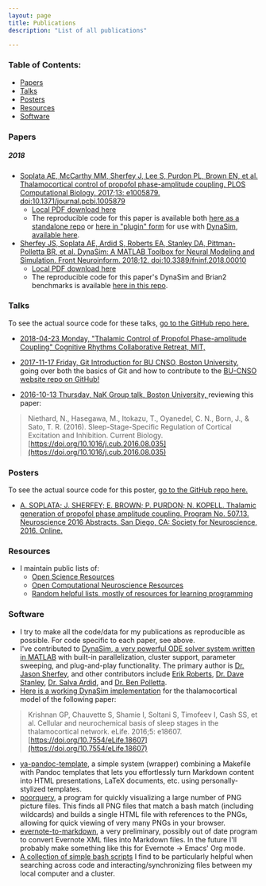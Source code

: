 ```yaml
---
layout: page
title: Publications
description: "List of all publications"

---
```


### Table of Contents:

- [Papers](#papers)
- [Talks](#talks)
- [Posters](#posters)
- [Resources](#resources)
- [Software](#software)

### Papers

##### 2018

- [Soplata AE, McCarthy MM, Sherfey J, Lee S, Purdon PL, Brown EN, et al.
  Thalamocortical control of propofol phase-amplitude coupling. PLOS
  Computational Biology. 2017;13: e1005879.
  doi:10.1371/journal.pcbi.1005879](http://journals.plos.org/ploscompbiol/article?id=10.1371/journal.pcbi.1005879)
    - [Local PDF download
      here](/publications/papers/Soplata-2017-thalamocortical-control.pdf)
    - The reproducible code for this paper is available both [here as a
      standalone
      repo](https://github.com/asoplata/propofol-coupling-2017-full) or
      [here in "plugin" form](https://github.com/asoplata/propofol-coupling-2017-mechanisms) for use with [DynaSim, available here](https://github.com/dynasim/dynasim/).
- [Sherfey JS, Soplata AE, Ardid S, Roberts EA, Stanley DA, Pittman-Polletta BR, et al. DynaSim: A MATLAB Toolbox for Neural Modeling and Simulation. Front Neuroinform. 2018;12. doi:10.3389/fninf.2018.00010
](https://www.frontiersin.org/articles/10.3389/fninf.2018.00010/full)
    - [Local PDF download here](/publications/papers/Sherfey-2018-DynaSim.pdf)
    - The reproducible code for this paper's DynaSim and Brian2 benchmarks
      is available [here in this
      repo](https://github.com/asoplata/dynasim-benchmark-brette-2007).

### Talks

To see the actual source code for these talks, [go to the GitHub repo
here.](https://github.com/asoplata/asoplata.github.io/tree/master/publications/talks/)

- [2018-04-23 Monday, "Thalamic Control of Propofol Phase-amplitude Coupling" 
  Cognitive Rhythms Collaborative Retreat, MIT,
  ](/publications/talks/20180423-crc-retreat/slides.html)

- [2017-11-17 Friday, Git Introduction for BU CNSO, Boston University,
  ](/publications/talks/20171117-git-intro/slides.html) going over both the basics of
  Git and how to contribute to the [BU-CNSO website repo on
  GitHub!](https://github.com/bu-cnso/bu-cnso.github.io)

- [2016-10-13 Thursday, NaK Group talk, Boston University,
  ](/publications/talks/20161013-nak-talk/slides.html) reviewing this paper:

>   Niethard, N., Hasegawa, M., Itokazu, T., Oyanedel, C. N., Born, J., & Sato,
>   T. R. (2016). Sleep-Stage-Specific Regulation of Cortical Excitation and
>   Inhibition. Current Biology.
>   [https://doi.org/10.1016/j.cub.2016.08.035](https://doi.org/10.1016/j.cub.2016.08.035)

### Posters

To see the actual source code for this poster, [go to the GitHub repo
here.](https://github.com/asoplata/asoplata.github.io/tree/master/publications/posters)

- [A. SOPLATA; J. SHERFEY; E. BROWN; P. PURDON; N. KOPELL. Thalamic generation
  of propofol phase amplitude coupling. Program No. 507.13. Neuroscience 2016
  Abstracts. San Diego, CA: Society for Neuroscience, 2016.
  Online.](/publications/posters/2016-sfn/ASoplata-SFN2016-poster.pdf)

### Resources

- I maintain public lists of:
    - [Open Science 
      Resources](https://github.com/asoplata/open-science-resources)
    - [Open Computational Neuroscience 
      Resources](https://github.com/asoplata/open-computational-neuroscience-resources)
    - [Random helpful lists, mostly of resources for learning 
      programming](https://github.com/asoplata/helpful-resources)

### Software

- I try to make all the code/data for my publications as reproducible as
  possible. For code specific to each paper, see above.
- I've contributed to [DynaSim, a very powerful ODE solver
  system written in MATLAB](https://github.com/dynasim/dynasim/) with built-in
  parallelization, cluster support, parameter sweeping, and plug-and-play
  functionality. The primary author is [Dr. Jason
  Sherfey](https://github.com/jsherfey), and other contributors include [Erik
  Roberts](https://github.com/erik-roberts), [Dr. Dave
  Stanley](https://github.com/davestanley), [Dr. Salva
  Ardid](https://github.com/kupiqu), and [Dr. Ben
  Polletta](https://github.com/benpolletta).
- [Here is a working DynaSim
  implementation](https://github.com/asoplata/dynasim-krishnan-2016-model) for
  the thalamocortical model of the following paper:

> Krishnan GP, Chauvette S, Shamie I, Soltani S, Timofeev I, Cash SS, et al.
> Cellular and neurochemical basis of sleep stages in the thalamocortical
> network. eLife. 2016;5: e18607.
> [https://doi.org/10.7554/eLife.18607](https://doi.org/10.7554/eLife.18607)

- [ya-pandoc-template](https://github.com/asoplata/ya-pandoc-template), a simple
  system (wrapper) combining a Makefile with Pandoc templates that lets you
  effortlessly turn Markdown content into HTML presentations, LaTeX documents,
  etc. using personally-stylized templates.
- [poorquery](https://github.com/asoplata/poorquery), a program for quickly
  visualizing a large number of PNG picture files. This finds all PNG files
  that match a bash match (including wildcards) and builds a single HTML file
  with references to the PNGs, allowing for quick viewing of very many PNGs in
  your browser.
- [evernote-to-markdown](https://github.com/asoplata/evernote-to-markdown), a
  very preliminary, possibly out of date program to convert Evernote XML files
  into Markdown files. In the future I'll probably make something like this
  for Evernote -> Emacs' Org mode.
- [A collection of simple bash scripts](https://github.com/asoplata/bin) I find 
  to be particularly helpful when searching across code and 
  interacting/synchronizing files between my local computer and a cluster.
